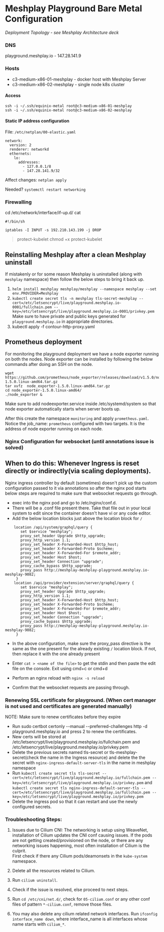 
# Meshplay Playground Bare Metal Configuration 

_Deployment Topology - see Meshplay Architecture deck_

### DNS
playground.meshplay.io - 147.28.141.9

### Hosts
- c3-medium-x86-01-meshplay - docker host with Meshplay Server
- c3-medium-x86-02-meshplay - single node k8s cluster

#### Access
```
ssh -i ~/.ssh/equinix-metal root@c3-medium-x86-01-meshplay
ssh -i ~/.ssh/equinix-metal root@c3-medium-x86-02-meshplay
```

#### Static IP address configuration
File: `/etc/netplan/00-elastic.yaml`
```
network:
  version: 2
  renderer: networkd
  ethernets:
    lo:
      addresses:
        - 127.0.0.1/8
        - 147.28.141.9/32
```

Affect changes:
`netplan apply`

Needed?
`systemctl restart networking`

### Firewalling

cd /etc/network/interface/if-up.d/
cat 
```
#!/bin/sh

iptables -I INPUT -s 192.210.143.199 -j DROP
```
> protect-kubelet
chmod +x protect-kubelet

## Reinstalling Meshplay after a clean Meshplay uninstall
If mistakenly or for some reason Meshplay is uninstalled (along with `meshplay` namespace) then follow the below steps to bring it back up.
1. `helm install meshplay meshplay/meshplay --namespace meshplay --set env.PROVIDER=Meshplay`
2. `kubectl create secret tls -n meshplay tls-secret-meshplay --cert=/etc/letsencrypt/live/playground.meshplay.io-0001/fullchain.pem --key=/etc/letsencrypt/live/playground.meshplay.io-0001/privkey.pem`  Make sure to have private and public keys generated for `playground.meshplay.io` in appropriate directories.
3. kubectl apply -f contour-http-proxy.yaml 
## Prometheus deployment
For monitoring the playground deployment we have a node exporter running on both the nodes.
Node exporter can be installed by following the below commands after doing an SSH on the node.
```
wget https://github.com/prometheus/node_exporter/releases/download/v1.5.0/node_exporter-1.5.0.linux-amd64.tar.gz
tar xvfz  node_exporter-1.5.0.linux-amd64.tar.gz
cd node_exporter-1.5.0.linux-amd64/
./node_exporter &
```
Make sure to add nodeexporter.service inside /etc/systemd/system so that node exporter automatically starts when server boots up.

After this create the namespace `monitoring` and apply `prometheus.yaml`.
Notice the job_name: `prometheus` configured with two targets. It is the address of node exporter running on each node.


### Nginx Configuration for websocket (until annotations issue is solved)
## When to do this: Whenever Ingress is reset directly or indirectly(via scaling deployments).
Nginx ingress controller by default (sometimes) doesn't pick up the custom configuration passed to it via annotations so after the nginx pod starts below steps are required to make sure that websocket requests go through.

- exec into the nginx pod and go to /etc/nginx/conf.d.
- There will be a .conf file present there. Take that file out in your local system to edit since the container doesn't have vi or any code editor.
- Add the below location blocks just above the location block for `/`

```
	location /api/system/graphql/query {
	   set $service "meshplay"; 
	   proxy_set_header Upgrade $http_upgrade;
	   proxy_http_version 1.1;
	   proxy_set_header X-Forwarded-Host $http_host;
	   proxy_set_header X-Forwarded-Proto $scheme;
	   proxy_set_header X-Forwarded-For $remote_addr;
	   proxy_set_header Host $host;
	   proxy_set_header Connection "upgrade";
	   proxy_cache_bypass $http_upgrade;
	   proxy_pass http://meshplay-meshplay-playground.meshplay.io-meshplay-9082;
	 }
	location /api/provider/extension/server/graphql/query {
	   set $service "meshplay"; 
	   proxy_set_header Upgrade $http_upgrade;
	   proxy_http_version 1.1;
	   proxy_set_header X-Forwarded-Host $http_host;
	   proxy_set_header X-Forwarded-Proto $scheme;
	   proxy_set_header X-Forwarded-For $remote_addr;
	   proxy_set_header Host $host;
	   proxy_set_header Connection "upgrade";
	   proxy_cache_bypass $http_upgrade;
	   proxy_pass http://meshplay-meshplay-playground.meshplay.io-meshplay-9082;
	 }	
```

- In the above configuration, make sure the proxy_pass directive is the same as the one present for the already existing `/` location block. If not, then replace it with the one already present

- Enter `cat > <name of the file>` to get the stdin and then paste the edit file on the console. Exit using cmd+c or cmd+d

- Perform an nginx reload with `nginx -s reload`

- Confirm that the websocket requests are passing through.



### Renewing SSL certificate for playground. (When cert manager is not used and certificates are generated manually)
NOTE: Make sure to renew certificates before they expire

- Run sudo certbot certonly --manual --preferred-challenges http -d playground.meshplay.io and press 2 to renew the certificates. 
- New certs will be stored at /etc/letsencrypt/live/playground.meshplay.io/fullchain.pem and /etc/letsencrypt/live/playground.meshplay.io/privkey.pem
- Delete the previous secrets named tls-secret or tls-meshplay-secret(check the name in the Ingress resource) and delete the the secret with `nginx-ingress-default-server-tls` in the name in meshplay namespace
- Run `kubectl create secret tls tls-secret --cert=/etc/letsencrypt/live/playground.meshplay.io/fullchain.pem --key=/etc/letsencrypt/live/playground.meshplay.io/privkey.pem`  and `kubectl create secret tls nginx-ingress-default-server-tls --cert=/etc/letsencrypt/live/playground.meshplay.io/fullchain.pem --key=/etc/letsencrypt/live/playground.meshplay.io/privkey.pem`
- Delete the ingress pod so that it can restart and use the newly configured secrets.


### Troubleshooting Steps:
1. Issues due to Cilium CNI:
	The networking is setup using WeaveNet, installation of Cilium updates the CNI conf causing issues.
	If the pods are not getting created/provisioned on the node, or there are any networking issues happening, most often installation of Cilium is the culprit.
	<br>
	First check if there any Cilium pods/deamonsets in the `kube-system` namespace.

2. Delete all the resources related to Cilium.
3. Run `cilium uninstall`.
4. Check if the issue is resolved, else proceed to next steps.
5. Run `cd /etc/cni/net.d/`, check for `05-cilium.conf` or any other conf files of pattern `*-cilium.conf`, remove those files.
6. You may also delete any cilium related network interfaces. Run `ifconfig interface_name down`, where interface_name is  all interfaces whose name starts with `cilium_*`.

